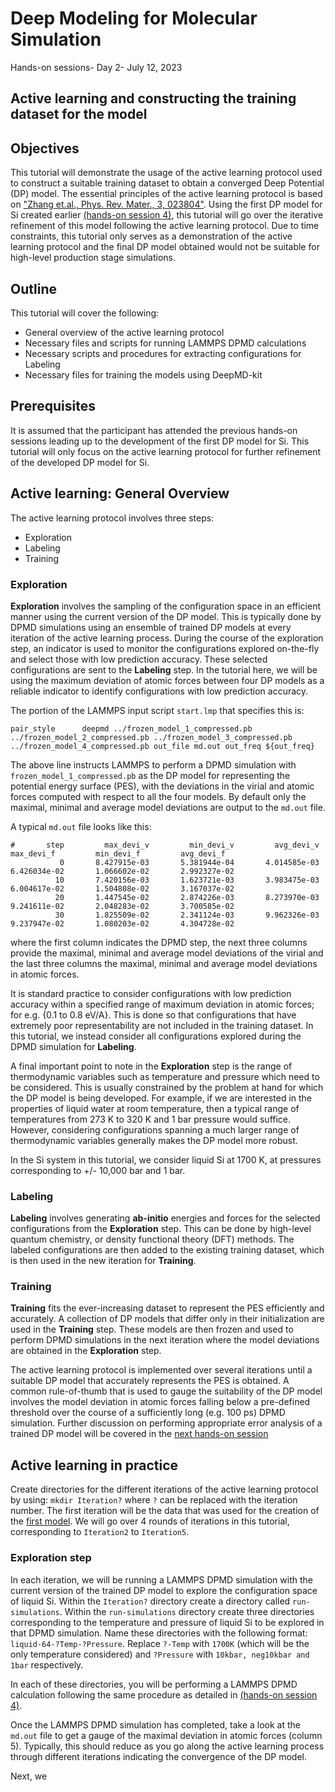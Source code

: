 # Deep Modeling for Molecular Simulation

Hands-on sessions- Day 2- July 12, 2023

## Active learning and constructing the training dataset for the model


## Objectives

This tutorial will demonstrate the usage of the active learning protocol used to construct a suitable training dataset to obtain a converged Deep Potential (DP) model. 
The essential principles of the active learning protocol is based on ["Zhang et.al., Phys. Rev. Mater., 3, 023804"](https://journals.aps.org/prmaterials/abstract/10.1103/PhysRevMaterials.3.023804).
Using the first DP model for Si created earlier [(hands-on session 4)](https://github.com/CSIprinceton/workshop-july-2023/tree/main/hands-on-sessions/day-2/4-first-model), this tutorial will go over the iterative refinement of this model following the active learning protocol. Due to time constraints,
this tutorial only serves as a demonstration of the active learning protocol and the final DP model obtained would not be suitable for high-level production stage simulations.


## Outline

This tutorial will cover the following:
* General overview of the active learning protocol
* Necessary files and scripts for running LAMMPS DPMD calculations
* Necessary scripts and procedures for extracting configurations for Labeling
* Necessary files for training the models using DeepMD-kit



## Prerequisites
It is assumed that the participant has attended the previous hands-on sessions leading up to the development of the first DP model for Si. This tutorial will only focus on the active learning
protocol for further refinement of the developed DP model for Si.


## Active learning: General Overview
The active learning protocol involves three steps:
* Exploration
* Labeling
* Training

### Exploration

**Exploration** involves the sampling of the configuration space in an efficient manner using the current version of the DP model. This is typically done by DPMD simulations using an ensemble of trained
DP models at every iteration of the active learning process. During the course of the exploration step, an indicator is used to monitor the configurations explored on-the-fly and select those with low 
prediction accuracy. These selected configurations are sent to the **Labeling** step. In the tutorial here, we will be using the maximum deviation of atomic forces between four DP models as a reliable 
indicator to identify configurations with low prediction accuracy.

The portion of the LAMMPS input script ```start.lmp``` that specifies this is:


```pair_style      deepmd ../frozen_model_1_compressed.pb ../frozen_model_2_compressed.pb ../frozen_model_3_compressed.pb ../frozen_model_4_compressed.pb out_file md.out out_freq ${out_freq}```


The above line instructs LAMMPS to perform a DPMD simulation with ```frozen_model_1_compressed.pb``` as the DP model for representing the potential energy surface (PES), with the deviations in the virial 
and atomic forces computed with respect to all the four models. By default only the maximal, minimal and average model deviations are output to the ```md.out``` file.

A typical ```md.out``` file looks like this:


```
#       step         max_devi_v         min_devi_v         avg_devi_v         max_devi_f         min_devi_f         avg_devi_f
           0       8.427915e-03       5.381944e-04       4.014585e-03       6.426034e-02       1.066602e-02       2.992327e-02
          10       7.420156e-03       1.623721e-03       3.983475e-03       6.004617e-02       1.504808e-02       3.167037e-02
          20       1.447545e-02       2.874226e-03       8.273970e-03       9.241611e-02       2.048283e-02       3.700585e-02
          30       1.825509e-02       2.341124e-03       9.962326e-03       9.237947e-02       1.080203e-02       4.304728e-02
```

where the first column indicates the DPMD step, the next three columns provide the maximal, minimal and average model deviations of the virial and the last three columns the maximal, minimal and average 
model deviations in atomic forces.

It is standard practice to consider configurations with low prediction accuracy within a specified range of maximum deviation in atomic forces; for e.g. {0.1 to 0.8 eV/A}. This is done so that configurations
that have extremely poor representability are not included in the training dataset. In this tutorial, we instead consider all configurations explored during the DPMD simulation for **Labeling**.

A final important point to note in the **Exploration** step is the range of thermodynamic variables such as temperature and pressure which need to be considered. This is usually constrained by the
problem at hand for which the DP model is being developed. For example, if we are interested in the properties of liquid water at room temperature, then a typical range of temperatures from 273 K to 320 K and 
1 bar pressure would suffice. However, considering configurations spanning a much larger range of thermodynamic variables generally makes the DP model more robust. 

In the Si system in this tutorial, we consider liquid Si at 1700 K, at pressures corresponding to +/- 10,000 bar and 1 bar.


### Labeling
**Labeling** involves generating __ab-initio__ energies and forces for the selected configurations from the **Exploration** step. This can be done by high-level quantum chemistry, or density functional theory
(DFT) methods. The labeled configurations are then added to the existing training dataset, which is then used in the new iteration for **Training**.

### Training
**Training** fits the ever-increasing dataset to represent the PES efficiently and accurately. A collection of DP models that differ only in their initialization are used in the **Training** step. 
These models are then frozen and used to perform DPMD simulations in the next iteration where the model deviations are obtained in the **Exploration** step.


The active learning protocol is implemented over several iterations until a suitable DP model that accurately represents the PES is obtained. A common rule-of-thumb that is used to gauge the suitability 
of the DP model involves the model deviation in atomic forces falling below a pre-defined threshold over the course of a sufficiently long (e.g. 100 ps) DPMD simulation. Further discussion on performing appropriate error analysis of a trained DP model will be covered in the [next hands-on session](https://github.com/CSIprinceton/workshop-july-2023/tree/main/hands-on-sessions/day-2/6-error-analysis)


## Active learning in practice
Create directories for the different iterations of the active learning protocol by using: ``` mkdir Iteration? ``` where ``` ? ``` can be replaced with the iteration number. The first iteration
will be the data that was used for the creation of the [first model](https://github.com/CSIprinceton/workshop-july-2023/tree/main/hands-on-sessions/day-2/4-first-model). We will go over 4 rounds of
iterations in this tutorial, corresponding to ``` Iteration2 ``` to ``` Iteration5 ```.

### Exploration step
In each iteration, we will be running a LAMMPS DPMD simulation with the current version of the trained DP model to explore the configuration space of liquid Si. Within the ``` Iteration? ``` directory
create a directory called ``` run-simulations ```. Within the ``` run-simulations ``` directory create three directories corresponding to the temperature and pressure of liquid Si to be explored in 
that DPMD simulation. Name these directories with the following format: ``` liquid-64-?Temp-?Pressure ```. Replace ``` ?-Temp ``` with ``` 1700K ``` (which will be the only temperature considered) and
``` ?Pressure ``` with ``` 10kbar, neg10kbar and 1bar ``` respectively.

In each of these directories, you will be performing a LAMMPS DPMD calculation following the same procedure as detailed in [(hands-on session 4)](https://github.com/CSIprinceton/workshop-july-2023/tree/main/hands-on-sessions/day-2/4-first-model).

Once the LAMMPS DPMD simulation has completed, take a look at the ``` md.out ``` file to get a gauge of the maximal deviation in atomic forces (column 5). Typically, this should reduce as you go 
along the active learning process through different iterations indicating the convergence of the DP model.

Next, we
























